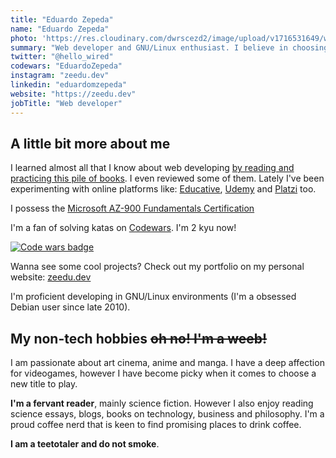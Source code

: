 ```yaml
---
title: "Eduardo Zepeda"
name: "Eduardo Zepeda"
photo: 'https://res.cloudinary.com/dwrscezd2/image/upload/v1716531649/web-dev-profile-picture_ypb9hn.jpg'
summary: "Web developer and GNU/Linux enthusiast. I believe in choosing the right tool for the job and that simplicity is the ultimate sophistication. Better done than perfect. I also believe in the goodnesses of cryptocurrencies outside of monetary speculation."
twitter: "@hello_wired"
codewars: "EduardoZepeda"
instagram: "zeedu.dev"
linkedin: "eduardomzepeda"
website: "https://zeedu.dev"
jobTitle: "Web developer"
---
```


## A little bit more about me

I learned almost all that I know about web developing [by reading and practicing this pile of books](en/pages/books-i-read-and-reviews/). I even reviewed some of them. Lately I've been experimenting with online platforms like: [Educative](https://educative.io/#?), [Udemy](https://www.udemy.com/#?) and [Platzi](https://platzi.com/#?) too.

I possess the [Microsoft AZ-900 Fundamentals Certification](https://www.credly.com/badges/17608a52-2cb7-4268-a907-613459559911/public_url)

I'm a fan of solving katas on [Codewars](/en/i-test-chatgpt-with-codewars-coding-challenges/). I'm 2 kyu now!

[![Code wars badge](https://www.codewars.com/users/EduardoZepeda/badges/small)](https://www.codewars.com/users/EduardoZepeda)

Wanna see some cool projects? Check out my portfolio on my personal website: [zeedu.dev](https://zeedu.dev)

I'm proficient developing in GNU/Linux environments (I'm a obsessed Debian user since late 2010).

## My non-tech hobbies ~~oh no! I'm a weeb!~~

I am passionate about art cinema, anime and manga. I have a deep affection for videogames, however I have become picky when it comes to choose a new title to play. 

**I'm a fervant reader**, mainly science fiction. However I also enjoy reading science essays, blogs, books on technology, business and philosophy. I'm a proud coffee nerd that is keen to find promising places to drink coffee.

**I am a teetotaler and do not smoke**.
